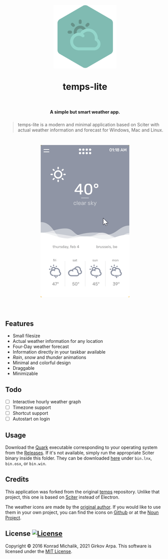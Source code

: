 <h1 align="center">
<a href="https://github.com/girkovarpa/temps-lite">
<img src="assets/app.png" alt="temps-lite" width="200"/></a><br/><br/>
temps-lite
<br/>
<br/>
</h1>

<h4 align="center">A simple but smart weather app.</h4>
<h5 align="center"></h5>

> temps-lite is a modern and minimal application based on Sciter with actual weather information and forecast for Windows, Mac and Linux.

<h1 align="center">
<img src="preview.gif" alt="temps-lite" width="280"/></a><br/><br/>
</h1>

## Features

* Small filesize
* Actual weather information for any location
* Four-Day weather forecast
* Information directly in your taskbar available
* _Rain_, _snow_ and _thunder_ animations
* Minimal and colorful design
* Draggable
* Minimizable

## Todo

- [ ] Interactive hourly weather graph
- [ ] Timezone support
- [ ] Shortcut support
- [ ] Autostart on login

## Usage

Download the [Quark](https://quark.sciter.com/) executable corresponding to your operating system from the [Releases](https://github.com/GirkovArpa/temps-lite/releases).  If it's not available, simply run the appropriate Sciter binary inside this folder.  They can be downloaded [here](https://github.com/c-smile/sciter-sdk) under `bin.lnx`, `bin.osx`, or `bin.win`.


## Credits

This application was forked from the original [temps](https://github.com/jackd248/temps) repository.  Unlike that project, this one is based on [Sciter](https://sciter.com/) instead of Electron.

The weather icons are made by the [original author](https://github.com/jackd248). If you would like to use them in your own project, you can find the icons on [Github](https://github.com/jackd248/weather-iconic) or at the [Noun Project](https://thenounproject.com/konradmichalik/collection/weather/).

## License [![License](https://img.shields.io/github/license/jackd248/temps.svg?style=flat-square)]()

Copyright © 2016 Konrad Michalik, 2021 Girkov Arpa. This software is licensed under the [MIT License](LICENSE).